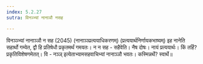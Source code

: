 ```yaml
---
index: 5.2.27
sutra: विनञ्भ्यां नानाञौ नसह

---
```

 विनञ्ञ्भ्यां नानाञ्ञौ न सह (2045) (नानाञ्ञ्प्रत्ययाधिकरणम्) (प्रत्ययार्थनिर्णायकभाष्यम्) इह नानेति सहार्थो गम्येत, द्वौ हि प्रतिषेधौ प्रकृतमर्थं गमयतः। न न सह - सहैवेति। नैष दोषः। नायं प्रत्ययार्थः। किं तर्हि? प्रकृतिविशेषणमेतत्। वि - नञ्ञ् इत्येताभ्यामसहवाचिभ्यां नानाञ्ञौ भवतः। कस्मिन्नर्थे? स्वार्थे॥ 